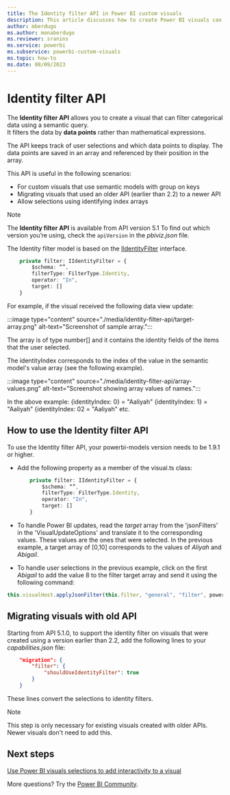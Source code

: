 ```yaml
---
title: The Identity filter API in Power BI custom visuals
description: This article discusses how to create Power BI visuals can filter categorical so you can explore different types of data in depth in Power BI embedded analytics.
author: mberdugo
ms.author: monaberdugo
ms.reviewer: sranins
ms.service: powerbi
ms.subservice: powerbi-custom-visuals
ms.topic: how-to
ms.date: 08/09/2023
---
```


# Identity filter API

The **Identity filter API** allows you to create a visual that can filter categorical data using a semantic query.  
It filters the data by **data points** rather than mathematical expressions.

The API keeps track of user selections and which data points to display. The data points are saved in an array and referenced by their position in the array.

This API is useful in the following scenarios:

* For custom visuals that use semantic models with group on keys
* Migrating visuals that used an older API (earlier than 2.2) to a newer API
* Allow selections using identifying index arrays

> [!NOTE]
> The **Identity filter API** is available from API version 5.1 To find out which version you’re using, check the `apiVersion` in the *pbiviz.json* file.

The Identity filter model is based on the [IIdentityFilter](/javascript/api/powerbi/powerbi-models/iidentityfilter) interface.

```typescript
    private filter: IIdentityFilter = {
        $schema: “”,
        filterType: FilterType.Identity,
        operator: "In",
        target: []
    }
```

For example, if the visual received the following data view update:

:::image type="content" source="./media/identity-filter-api/target-array.png" alt-text="Screenshot of sample array.":::

The array is of type number[] and it contains the identity fields of the items that the user selected.

The identityIndex corresponds to the index of the value in the semantic model's value array (see the following example).

:::image type="content" source="./media/identity-filter-api/array-values.png" alt-text="Screenshot showing array values of names.":::

In the above example:
{identityIndex: 0} = "Aaliyah"
{identityIndex: 1} = "Aaliyah"
{identityIndex: 02 = "Aaliyah"
etc.

## How to use the Identity filter API

To use the Identity filter API, your powerbi-models version needs to be 1.9.1 or higher.

* Add the following property as a member of the visual.ts class:

  ```typescript
      private filter: IIdentityFilter = {
          $schema: “”,
          filterType: FilterType.Identity,
          operator: "In",
          target: []
      }
  ```

* To handle Power BI updates, read the *target* array from the 'jsonFilters' in the 'VisualUpdateOptions' and translate it to the corresponding values. These values are the ones that were selected. In the previous example, a target array of [0,10] corresponds to the values of *Aliyah* and *Abigail*.

* To handle user selections in the previous example, click on the first *Abigail* to add the value 8 to the filter target array and send it using the following command:

```typescript
this.visualHost.applyJsonFilter(this.filter, "general", "filter", powerbi.FilterAction.merge);
```

<!--
## Sample JSON filter

Some sample JSON filter code is shown in the following

## Example: Identity filter API

The following example shows how the visual calls a filter operation.
-->

## Migrating visuals with old API

Starting from API 5.1.0, to support the identity filter on visuals that were created using a version earlier than 2.2, add the following lines to your *capabilities.json* file:

```json
    "migration": {
        "filter": {
            "shouldUseIdentityFilter": true
        }
    }
```

These lines convert the selections to identity filters.

> [!NOTE]
> This step is only necessary for existing visuals created with older APIs. Newer visuals don't need to add this.

## Next steps

[Use Power BI visuals selections to add interactivity to a visual](selection-api.md)

More questions? Try the [Power BI Community](https://community.powerbi.com/).
